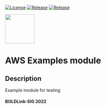 [![License](https://img.shields.io/badge/LICENSE-Boldlink-green.svg)](https://github.com/patrickmukumbu/test-repo/blob/main/LICENSE)
[![Release](https://img.shields.io/github/v/release/patrickmukumbu/test-repo.svg)](https://github.com/patrickmukumbu/test-repo/releases)
[![Release](https://img.shields.io/github/v/release/:patrickmukumbu/:test-repo?Release)](https://github.com/patrickmukumbu/test-repo/releases)

[<img src="https://avatars.githubusercontent.com/u/25388280?s=200&v=4" width="96"/>](https://boldlink.io)

# AWS Examples module

## Description

Example module for testing

#### BOLDLink-SIG 2022

